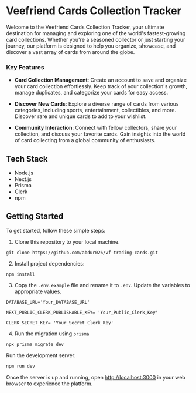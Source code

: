 # **Veefriend Cards Collection Tracker**

Welcome to the Veefriend Cards Collection Tracker, your ultimate destination for managing and exploring one of the world's fastest-growing card collections. Whether you're a seasoned collector or just starting your journey, our platform is designed to help you organize, showcase, and discover a vast array of cards from around the globe. 

### **Key Features**

- **Card Collection Management**: Create an account to save and organize your card collection effortlessly. Keep track of your collection's growth, manage duplicates, and categorize your cards for easy access.

- **Discover New Cards**: Explore a diverse range of cards from various categories, including sports, entertainment, collectibles, and more. Discover rare and unique cards to add to your wishlist.

- **Community Interaction**: Connect with fellow collectors, share your collection, and discuss your favorite cards. Gain insights into the world of card collecting from a global community of enthusiasts.


## **Tech Stack**
- Node.js
- Next.js
- Prisma
- Clerk
- npm


## **Getting Started**

To get started, follow these simple steps:

1. Clone this repository to your local machine.

```
git clone https://github.com/abdur026/vf-trading-cards.git
```
2. Install project dependencies: 
```
npm install
```


3. Copy the `.env.example` file and rename it to `.env`. Update the variables to appropriate values. 

```
DATABASE_URL='Your_DATABASE_URL'

NEXT_PUBLIC_CLERK_PUBLISHABLE_KEY= 'Your_Public_Clerk_Key'

CLERK_SECRET_KEY= 'Your_Secret_Clerk_Key'
```

4. Run the migration using `prisma`

```
npx prisma migrate dev
```


Run the development server:

```bash
npm run dev
```

Once the server is up and running, open [http://localhost:3000](http://localhost:3000) in your web browser to experience the platform.

